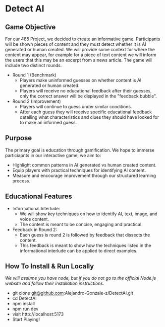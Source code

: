 # Detect AI 

## Game Objective 
For our 485 Project, we decided to create an informative game. Participants will be shown pieces of content and they must detect whether it is AI generated or human created. We will provide some context for where the content may appear, for example for a piece of text content we will inform the users that this may be an excerpt from a news article. The game will include two distinct rounds.
- Round 1 (Benchmark)
  - Players make uninformed guesses on whether content is AI generated or human created.
  - Players will receive no educational feedback after their guesses, only the correct answer will be displayed in the "feedback bubble".
- Round 2 (Improvement)
  - Players will continue to guess under similar conditions.
  - After each guess they will receive specific educational feedback detailing what characteristics and clues they should have looked for to make an informed guess.

## Purpose
The primary goal is education through gamification. We hope to immerse particiapnts in our interactive game, we aim to:
- Highlight common patterns in AI generated vs human created content.
- Equip players with practical techniques for identifying AI content.
- Measure and encourage improvement through our structured learning process.

## Educational Features
- Informational Interlude:
  - We will show key techniques on how to identify AI, text, image, and voice content.
  - The content is meant to be concise, engaging and practical.
- Feedback in Round 2:
  - Each guess is round 2 is followed by feedback that dissects the content.
  - This feedback is meant to show how the techniques listed in the informational interlude can be applied to direct examples.
  
## How To Install & Run Locally
_We will assume you have node, but if you do not go to the official Node.js website and follow their installation instructions._
- git clone git@github.com:Alejandro-Gonzale-z/DetectAI.git
- cd DetectAI
- npm install
- npm run dev
- visit http://localhost:5173
- Start Playing!
